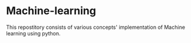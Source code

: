 # Machine-learning
This repostitory consists of various concepts' implementation of Machine learning using python.
